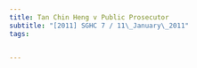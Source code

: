 ```yaml
---
title: Tan Chin Heng v Public Prosecutor 
subtitle: "[2011] SGHC 7 / 11\_January\_2011"
tags:


---
```


